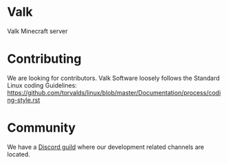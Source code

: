 # Valk
Valk Minecraft server

# Contributing
We are looking for contributors.
Valk Software loosely follows the Standard Linux coding Guidelines: https://github.com/torvalds/linux/blob/master/Documentation/process/coding-style.rst

# Community
We have a [Discord guild](https://discord.gg/PGBZkujSsF) where our development related channels are located.
